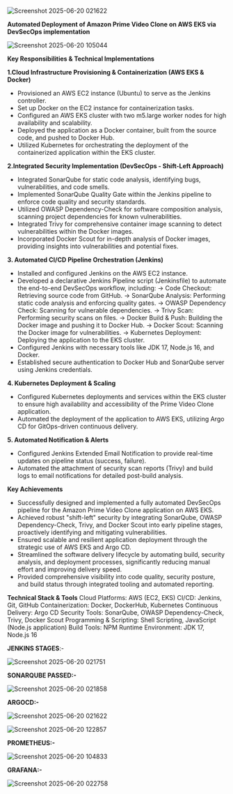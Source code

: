 ![Screenshot 2025-06-20 021622](https://github.com/user-attachments/assets/b21d6fc7-4499-4283-b9ea-8a49b3204bb8)

**Automated Deployment of Amazon Prime Video Clone on AWS EKS via DevSecOps implementation**

![Screenshot 2025-06-20 105044](https://github.com/user-attachments/assets/2b0bce67-e47e-478c-8f48-9357a007a97e)

**Key Responsibilities & Technical Implementations**

**1.Cloud Infrastructure Provisioning & Containerization (AWS EKS & Docker)**

- Provisioned an AWS EC2 instance (Ubuntu) to serve as the Jenkins controller.
- Set up Docker on the EC2 instance for containerization tasks.
- Configured an AWS EKS cluster with two m5.large worker nodes for high availability and scalability.
- Deployed the application as a Docker container, built from the source code, and pushed to Docker Hub.
- Utilized Kubernetes for orchestrating the deployment of the containerized application within the EKS cluster.

**2.Integrated Security Implementation (DevSecOps - Shift-Left Approach)**
- Integrated SonarQube for static code analysis, identifying bugs, vulnerabilities, and code smells.
- Implemented SonarQube Quality Gate within the Jenkins pipeline to enforce code quality and security standards.
- Utilized OWASP Dependency-Check for software composition analysis, scanning project dependencies for known vulnerabilities.
- Integrated Trivy for comprehensive container image scanning to detect vulnerabilities within the Docker images.
- Incorporated Docker Scout for in-depth analysis of Docker images, providing insights into vulnerabilities and potential fixes.

**3. Automated CI/CD Pipeline Orchestration (Jenkins)**
- Installed and configured Jenkins on the AWS EC2 instance.
- Developed a declarative Jenkins Pipeline script (Jenkinsfile) to automate the end-to-end DevSecOps workflow, including:
   -> Code Checkout: Retrieving source code from GitHub.
   -> SonarQube Analysis: Performing static code analysis and enforcing quality gates.
   -> OWASP Dependency Check: Scanning for vulnerable dependencies.
   -> Trivy Scan: Performing security scans on files.
   -> Docker Build & Push: Building the Docker image and pushing it to Docker Hub.
   -> Docker Scout: Scanning the Docker image for vulnerabilities.
   -> Kubernetes Deployment: Deploying the application to the EKS cluster.
- Configured Jenkins with necessary tools like JDK 17, Node.js 16, and Docker.
- Established secure authentication to Docker Hub and SonarQube server using Jenkins credentials.

**4. Kubernetes Deployment & Scaling**
- Configured Kubernetes deployments and services within the EKS cluster to ensure high availability and accessibility of the Prime Video Clone application.
- Automated the deployment of the application to AWS EKS, utilizing Argo CD for GitOps-driven continuous delivery.

**5. Automated Notification & Alerts**
- Configured Jenkins Extended Email Notification to provide real-time updates on pipeline status (success, failure).
- Automated the attachment of security scan reports (Trivy) and build logs to email notifications for detailed post-build analysis.

**Key Achievements**
- Successfully designed and implemented a fully automated DevSecOps pipeline for the Amazon Prime Video Clone application on AWS EKS.
- Achieved robust "shift-left" security by integrating SonarQube, OWASP Dependency-Check, Trivy, and Docker Scout into early pipeline stages, 
  proactively identifying and mitigating vulnerabilities.
- Ensured scalable and resilient application deployment through the strategic use of AWS EKS and Argo CD.
- Streamlined the software delivery lifecycle by automating build, security analysis, and deployment processes, significantly reducing manual effort and improving delivery speed.
- Provided comprehensive visibility into code quality, security posture, and build status through integrated tooling and automated reporting.


**Technical Stack & Tools**
Cloud Platforms: AWS (EC2, EKS)
CI/CD: Jenkins, Git, GitHub
Containerization: Docker, DockerHub, Kubernetes
Continuous Delivery: Argo CD
Security Tools: SonarQube, OWASP Dependency-Check, Trivy, Docker Scout
Programming & Scripting: Shell Scripting, JavaScript (Node.js application)
Build Tools: NPM
Runtime Environment: JDK 17, Node.js 16

**JENKINS STAGES**:-

![Screenshot 2025-06-20 021751](https://github.com/user-attachments/assets/15af1557-0d7d-4efb-aa19-0f66e4afe51b)

**SONARQUBE PASSED:-**

![Screenshot 2025-06-20 021858](https://github.com/user-attachments/assets/c0e730a6-2f2d-4402-8932-ae909e53a783)

**ARGOCD:-**

![Screenshot 2025-06-20 021622](https://github.com/user-attachments/assets/4b1ab585-7012-4985-a61d-86b05cc9ac2c)

![Screenshot 2025-06-20 122857](https://github.com/user-attachments/assets/870d65c1-d609-4e97-a18c-9ee5f32114d5)

**PROMETHEUS:-**

![Screenshot 2025-06-20 104833](https://github.com/user-attachments/assets/cda9b148-ad61-4617-acde-46d2780a1506)

**GRAFANA:-**

![Screenshot 2025-06-20 022758](https://github.com/user-attachments/assets/2e2e1fc5-a32b-4454-a8d4-aa8c50ce9628)




